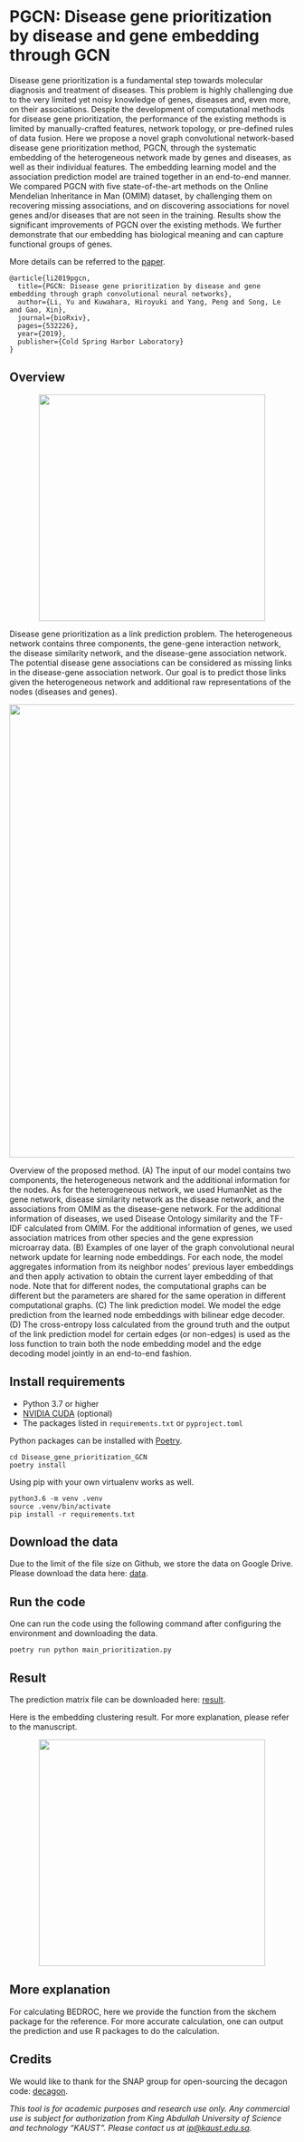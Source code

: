 # PGCN: Disease gene prioritization by disease and gene embedding through GCN
Disease gene prioritization is a fundamental step towards molecular diagnosis and treatment of diseases. This problem is highly challenging due to the very limited yet noisy knowledge of genes, diseases and, even more, on their associations. Despite the development of computational methods for disease gene prioritization, the performance of the existing methods is limited by manually-crafted features, network topology, or pre-defined rules of data fusion. Here we propose a novel graph convolutional network-based disease gene prioritization method, PGCN, through the systematic embedding of the heterogeneous network made by genes and diseases, as well as their individual features. The embedding learning model and the association prediction model are trained together in an end-to-end manner. We compared PGCN with five state-of-the-art methods on the Online Mendelian Inheritance in Man (OMIM) dataset, by challenging them on recovering missing associations, and on discovering associations for novel genes and/or diseases that are not seen in the training. Results show the significant improvements of PGCN over the existing methods. We further demonstrate that our embedding has biological meaning and can capture functional groups of genes.

More details can be referred to the [paper](https://www.biorxiv.org/content/10.1101/532226v1).

```
@article{li2019pgcn,
  title={PGCN: Disease gene prioritization by disease and gene embedding through graph convolutional neural networks},
  author={Li, Yu and Kuwahara, Hiroyuki and Yang, Peng and Song, Le and Gao, Xin},
  journal={bioRxiv},
  pages={532226},
  year={2019},
  publisher={Cold Spring Harbor Laboratory}
}
```

## Overview
<p align="center">
<img src="https://github.com/lykaust15/Disease_gene_prioritization_GCN/blob/master/figures/link_prediction.png" width="400"/>
</p>
Disease gene prioritization as a link prediction problem. The heterogeneous network contains three components, the gene-gene interaction network, the disease similarity network, and the disease-gene association network. The potential disease gene associations can be considered as missing links in the disease-gene association network. Our goal is to predict those links given the heterogeneous network and additional raw representations of the nodes (diseases and genes).

<p align="center">
<img src="https://github.com/lykaust15/Disease_gene_prioritization_GCN/blob/master/figures/gcn.png" width="800"/>
</p>
Overview of the proposed method. (A) The input of our model contains two components, the heterogeneous network and the additional information for the nodes. As for the heterogeneous network, we used HumanNet as the gene network, disease similarity network as the disease network, and the associations from OMIM as the disease-gene network. For the additional information of diseases, we used Disease Ontology similarity and the TF-IDF calculated from OMIM. For the additional information of genes, we used association matrices from other species and the gene expression microarray data. (B) Examples of one layer of the graph convolutional neural network update for learning node embeddings. For each node, the model aggregates information from its neighbor nodes' previous layer embeddings and then apply activation to obtain the current layer embedding of that node. Note that for different nodes, the computational graphs can be different but the parameters are shared for the same operation in different computational graphs. (C) The link prediction model. We model the edge prediction from the learned node embeddings with bilinear edge decoder. (D) The cross-entropy loss calculated from the ground truth and the output of the link prediction model for certain edges (or non-edges) is used as the loss function to train both the node embedding model and the edge decoding model jointly in an end-to-end fashion.

## Install requirements
- Python 3.7 or higher
- [NVIDIA CUDA](https://www.tensorflow.org/install/gpu) (optional)
- The packages listed in `requirements.txt` or `pyproject.toml`

Python packages can be installed with [Poetry](https://python-poetry.org/).  

```
cd Disease_gene_prioritization_GCN
poetry install
```

Using pip with your own virtualenv works as well.  

```
python3.6 -m venv .venv
source .venv/bin/activate
pip install -r requirements.txt
```

## Download the data
Due to the limit of the file size on Github, we store the data on Google Drive. Please download the data here: 
[data](https://drive.google.com/open?id=18yPVBjAvjtqLolno2RTAYt0Y_P-Hbdq7).

## Run the code
One can run the code using the following command after configuring the environment and downloading the data.  

```
poetry run python main_prioritization.py
```

## Result
The prediction matrix file can be downloaded here: [result](https://drive.google.com/open?id=1CDCrL9qmlirJUktnUULprUbDj9oUY0-W).

Here is the embedding clustering result. For more explanation, please refer to the manuscript.
<p align="center">
<img src="https://github.com/lykaust15/Disease_gene_prioritization_GCN/blob/master/figures/embedding.png" width="400"/>
</p>

## More explanation
For calculating BEDROC, here we provide the function from the skchem package for the reference. For more accurate calculation, one can output the prediction and use R packages to do the calculation.


## Credits
We would like to thank for the SNAP group for open-sourcing the decagon code: [decagon](https://github.com/marinkaz/decagon).

*This tool is for academic purposes and research use only. Any commercial use is subject for authorization from King Abdullah University of Science and technology “KAUST”. Please contact us at ip@kaust.edu.sa.*
